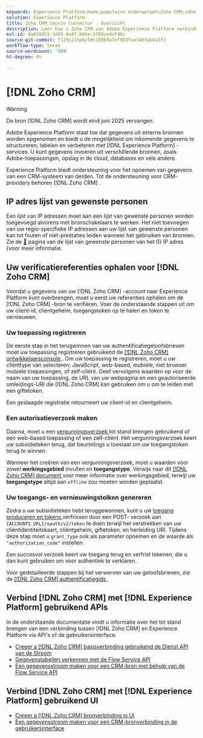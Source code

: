 ```yaml
---
keywords: Experience Platform;home;populaire onderwerpen;Zoho CRM;zoho crm;Zoho;zoho
solution: Experience Platform
title: Zoho CRM Source Connector - Overzicht
description: Leer hoe u Zoho CRM aan Adobe Experience Platform verbindt gebruikend APIs of het gebruikersinterface.
exl-id: 4a010453-3d09-4a47-b04e-5789ae4af48c
source-git-commit: f129c215ebc5dc169b9a7ef9b3faa3463ab413f3
workflow-type: tm+mt
source-wordcount: '509'
ht-degree: 0%

---
```


# [!DNL Zoho CRM]

>[!WARNING]
>
>De bron [!DNL Zoho CRM] wordt eind juni 2025 vervangen.

Adobe Experience Platform staat toe dat gegevens uit externe bronnen worden opgenomen en biedt u de mogelijkheid om inkomende gegevens te structureren, labelen en verbeteren met [!DNL Experience Platform] -services. U kunt gegevens invoeren uit verschillende bronnen, zoals Adobe-toepassingen, opslag in de cloud, databases en vele andere.

Experience Platform biedt ondersteuning voor het opnemen van gegevens van een CRM-systeem van derden. Tot de ondersteuning voor CRM-providers behoren [!DNL Zoho CRM] .

## IP adres lijst van gewenste personen

Een lijst van IP adressen moet aan een lijst van gewenste personen worden toegevoegd alvorens met bronschakelaars te werken. Het niet toevoegen van uw regio-specifieke IP adressen aan uw lijst van gewenste personen kan tot fouten of niet-prestaties leiden wanneer het gebruiken van bronnen. Zie de [&#128279;](../../ip-address-allow-list.md) pagina van de lijst van gewenste personen van het 0&rbrace; IP adres &lbrace;voor meer informatie.

## Uw verificatiereferenties ophalen voor [!DNL Zoho CRM]

Voordat u gegevens van uw [!DNL Zoho CRM] -account naar Experience Platform kunt overbrengen, moet u eerst uw referenties ophalen om de [!DNL Zoho CRM] -bron te verifiëren. Voer de onderstaande stappen uit om uw client-id, clientgeheim, toegangstoken op te halen en token te vernieuwen.

### Uw toepassing registreren

De eerste stap in het terugwinnen van uw authentificatiegeloofsbrieven moet uw toepassing registreren gebruikend de [[!DNL Zoho CRM]  ontwikkelaarsconsole ](https://accounts.zoho.com/). Om uw toepassing te registreren, moet u uw cliënttype van selecteren: JavaScript, web-based, mobiele, niet browser mobiele toepassingen, of zelf-cliënt. Geef vervolgens waarden op voor de naam van uw toepassing, de URL van uw webpagina en een geautoriseerde omleidings-URI die [!DNL Zoho CRM] kan gebruiken om u om te leiden met een giftetoken.

Een geslaagde registratie retourneert uw client-id en clientgeheim.

### Een autorisatieverzoek maken

Daarna, moet u een [ vergunningsverzoek ](https://www.zoho.com/crm/developer/docs/api/v2/auth-request.html) tot stand brengen gebruikend of een web-based toepassing of een zelf-cliënt. Het vergunningsverzoek keert uw subsidieteken terug, dat beurtelings u toestaat om uw toegangstoken terug te winnen.

Wanneer het creëren van een vergunningsverzoek, moet u waarden voor zowel **werkingsgebied** invullen en **toegangstype**. Verwijs naar dit [[!DNL Zoho CRM]  document ](https://www.zoho.com/crm/developer/docs/api/v2/scopes.html) voor meer informatie over werkingsgebied, terwijl uw **toegangstype** altijd aan `offline` zou moeten worden geplaatst.

### Uw toegangs- en vernieuwingstolken genereren

Zodra u uw subsidieteken hebt teruggewonnen, kunt u uw [ toegang produceren en tokens ](https://www.zoho.com/crm/developer/docs/api/v2/access-refresh.html) verfrissen door een POST- verzoek aan `{ACCOUNTS_URL}/oauth/v2/token` te doen terwijl het verstrekken van uw cliëntidentiteitskaart, cliëntgeheim, giftetoken, en herleiding URI. Tijdens deze stap moet u `grant_type` ook als parameter opnemen en de waarde als `"authorization_code"` instellen.

Een succesvol verzoek keert uw toegang terug en verfrist tekenen, die u dan kunt gebruiken om voor authentiek te verklaren.

Voor gedetailleerde stappen bij het verwerven van uw geloofsbrieven, zie de [[!DNL Zoho CRM]  authentificatiegids ](https://www.zoho.com/crm/developer/docs/api/v2/oauth-overview.html).

## Verbind [!DNL Zoho CRM] met [!DNL Experience Platform] gebruikend APIs

In de onderstaande documentatie vindt u informatie over het tot stand brengen van een verbinding tussen [!DNL Zoho CRM] en Experience Platform via API&#39;s of de gebruikersinterface:

- [Creeer a [!DNL Zoho CRM]  basisverbinding gebruikend de Dienst API van de Stroom](../../tutorials/api/create/crm/zoho.md)
- [Gegevenstabellen verkennen met de Flow Service API](../../tutorials/api/explore/tabular.md)
- [Een gegevensstroom maken voor een CRM-bron met behulp van de Flow Service API](../../tutorials/api/collect/crm.md)

## Verbind [!DNL Zoho CRM] met [!DNL Experience Platform] gebruikend UI

- [Creeer a [!DNL Zoho CRM]  bronverbinding in UI](../../tutorials/ui/create/crm/zoho.md)
- [Een gegevensstroom maken voor een CRM-bronverbinding in de gebruikersinterface](../../tutorials/ui/dataflow/crm.md)
